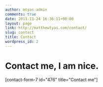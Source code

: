 ```yaml
---
author: mtyas-admin
comments: true
date: 2011-11-24 16:36:11+00:00
layout: page
link: http://matthewtyas.com/contact/
slug: contact
title: Contact
wordpress_id: 2
---
```


# Contact me, I am nice.



[contact-form-7 id="476" title="Contact me"]
